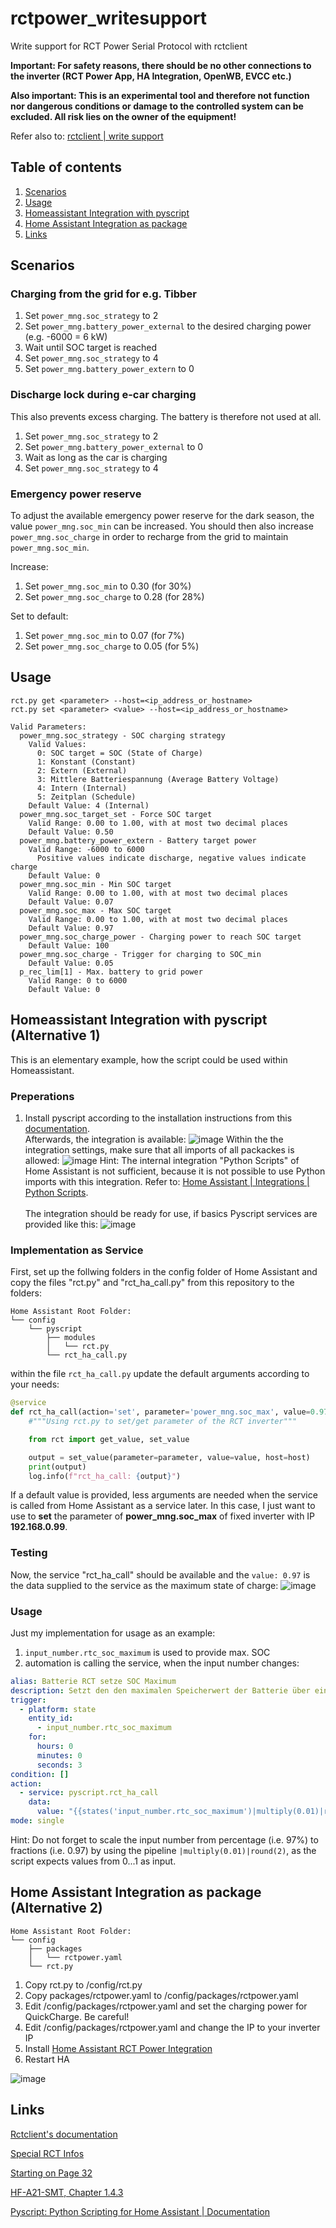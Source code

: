 # rctpower_writesupport

Write support for RCT Power Serial Protocol with rctclient

**Important: For safety reasons, there should be no other connections to the inverter (RCT Power App, HA Integration, OpenWB, EVCC etc.)**

**Also important: This is an experimental tool and therefore not function nor dangerous conditions or damage to the controlled system can be excluded. All risk lies on the owner of the equipment!** <br> 

Refer also to: [rctclient | write support](https://rctclient.readthedocs.io/en/latest/cli_write_support.html)

## Table of contents
1. [Scenarios](#scenarios)
2. [Usage](#usage)
3. [Homeassistant Integration with pyscript](#homeassistant-integration-with-pyscript)
4. [Home Assistant Integration as package](#home-assistant-integration-as-package)
5. [Links](#links)


## Scenarios

### Charging from the grid for e.g. Tibber

1. Set ``power_mng.soc_strategy`` to 2
2. Set ``power_mng.battery_power_external`` to the desired charging power (e.g. -6000 = 6 kW)
3. Wait until SOC target is reached
4. Set ``power_mng.soc_strategy`` to 4
5. Set ``power_mng.battery_power_extern`` to 0


### Discharge lock during e-car charging
This also prevents excess charging. The battery is therefore not used at all.

1. Set ``power_mng.soc_strategy`` to 2
2. Set ``power_mng.battery_power_external`` to 0
3. Wait as long as the car is charging
4. Set ``power_mng.soc_strategy`` to 4

### Emergency power reserve

To adjust the available emergency power reserve for the dark season, the value ``power_mng.soc_min`` can be increased. You should then also increase ``power_mng.soc_charge`` in order to recharge from the grid to maintain ``power_mng.soc_min``.

Increase:
1. Set ``power_mng.soc_min`` to 0.30 (for 30%)
2. Set ``power_mng.soc_charge`` to 0.28 (for 28%)

Set to default:
1. Set ``power_mng.soc_min`` to 0.07 (for 7%)
2. Set ``power_mng.soc_charge`` to 0.05 (for 5%)

## Usage
```
rct.py get <parameter> --host=<ip_address_or_hostname>
rct.py set <parameter> <value> --host=<ip_address_or_hostname>

Valid Parameters:
  power_mng.soc_strategy - SOC charging strategy
    Valid Values:
      0: SOC target = SOC (State of Charge)
      1: Konstant (Constant)
      2: Extern (External)
      3: Mittlere Batteriespannung (Average Battery Voltage)
      4: Intern (Internal)
      5: Zeitplan (Schedule)
    Default Value: 4 (Internal)
  power_mng.soc_target_set - Force SOC target
    Valid Range: 0.00 to 1.00, with at most two decimal places
    Default Value: 0.50
  power_mng.battery_power_extern - Battery target power
    Valid Range: -6000 to 6000
      Positive values indicate discharge, negative values indicate charge
    Default Value: 0
  power_mng.soc_min - Min SOC target
    Valid Range: 0.00 to 1.00, with at most two decimal places
    Default Value: 0.07
  power_mng.soc_max - Max SOC target
    Valid Range: 0.00 to 1.00, with at most two decimal places
    Default Value: 0.97
  power_mng.soc_charge_power - Charging power to reach SOC target
    Default Value: 100
  power_mng.soc_charge - Trigger for charging to SOC_min
    Default Value: 0.05
  p_rec_lim[1] - Max. battery to grid power
    Valid Range: 0 to 6000
    Default Value: 0
```

## Homeassistant Integration with pyscript (Alternative 1)
This is an elementary example, how the script could be used within Homeassistant.

### Preperations
1. Install pyscript according to the installation instructions from this [documentation](https://hacs-pyscript.readthedocs.io/en/stable/installation.html).<br>
Afterwards, the integration is available:
![image](https://github.com/user-attachments/assets/314d502f-8c25-4060-8a71-ca270dd27f2b)
Within the the integration settings, make sure that all imports of all packackes is allowed:
![image](<images/Bildschirmfoto 2024-08-07 um 08.56.24.png>)
Hint: The internal integration "Python Scripts" of Home Assistant is not sufficient, because it is not possible to use Python imports with this integration. 
Refer to: [Home Assistant | Integrations | Python Scripts](https://www.home-assistant.io/integrations/python_script/). <br><br>
The integration should be ready for use, if basics Pyscript services are provided like this:
![image](<images/Bildschirmfoto 2024-08-07 um 09.13.11.png>)

### Implementation as Service
First, set up the follwing folders in the config folder of Home Assistant and copy the files "rct.py" and "rct_ha_call.py" from this repository to the folders:
```
Home Assistant Root Folder:
└── config
    └── pyscript
        ├── modules
        │   └── rct.py
        └── rct_ha_call.py
```

within the file `rct_ha_call.py` update the default arguments according to your needs:
```python
@service
def rct_ha_call(action='set', parameter='power_mng.soc_max', value=0.97, host='192.168.0.99'):
    #"""Using rct.py to set/get parameter of the RCT inverter"""

    from rct import get_value, set_value

    output = set_value(parameter=parameter, value=value, host=host)
    print(output)
    log.info(f"rct_ha_call: {output}")
```
If a default value is provided, less arguments are needed when the service is called from Home Assistant as a service later.
In this case, I just want to use to **set** the parameter of **power_mng.soc_max** of fixed inverter with IP **192.168.0.99**.

### Testing
Now, the service "rct_ha_call" should be available and the `value: 0.97` is the data supplied to the service as the maximum state of charge:
![image](<images/Bildschirmfoto 2024-08-07 um 09.35.41.png>)

### Usage
Just my implementation for usage as an example:
1. `input_number.rtc_soc_maximum` is used to provide max. SOC
2. automation is calling the service, when the input number changes:
```yaml
alias: Batterie RCT setze SOC Maximum
description: Setzt den den maximalen Speicherwert der Batterie über ein Python-Skript
trigger:
  - platform: state
    entity_id:
      - input_number.rtc_soc_maximum
    for:
      hours: 0
      minutes: 0
      seconds: 3
condition: []
action:
  - service: pyscript.rct_ha_call
    data:
      value: "{{states('input_number.rtc_soc_maximum')|multiply(0.01)|round(2)}}"
mode: single
```
Hint: Do not forget to scale the input number from percentage (i.e. 97%) to fractions (i.e. 0.97) by using the pipeline `|multiply(0.01)|round(2)`, as the script expects values from 0...1 as input.

## Home Assistant Integration as package (Alternative 2)

```
Home Assistant Root Folder:
└── config
    ├── packages
    │   └── rctpower.yaml
    └── rct.py
```

1. Copy rct.py to /config/rct.py
2. Copy packages/rctpower.yaml to /config/packages/rctpower.yaml
3. Edit /config/packages/rctpower.yaml and set the charging power for QuickCharge. Be careful!
4. Edit /config/packages/rctpower.yaml and change the IP to your inverter IP
5. Install [Home Assistant RCT Power Integration](https://github.com/weltenwort/home-assistant-rct-power-integration)
6. Restart HA

![image](<images/packages_result.png>)

### 
## Links
[Rctclient's documentation](https://rctclient.readthedocs.io/en/latest/index.html)

[Special RCT Infos](https://www.photovoltaikforum.com/thread/159603-rct-power-storage-soc-zielauswahl-extern-nutzen/?postID=2656687#post2656687)

[Starting on Page 32](https://www.rct-power.com/de/download-bereich-de.html?file=files/Download-Bereich/Download%20Bereich%20EN/3.1_RCT%20Power%20Storage%20DC%208-10/RCT-Power-Storage-DC10_Manual_Web24V1EN.pdf)

[HF-A21-SMT, Chapter 1.4.3](https://ptelectronics.ru/wp-content/uploads/HF-A21-SMT-User-Manual-V1.120150203.pdf)

[Pyscript: Python Scripting for Home Assistant | Documentation](https://hacs-pyscript.readthedocs.io/en/stable/)
